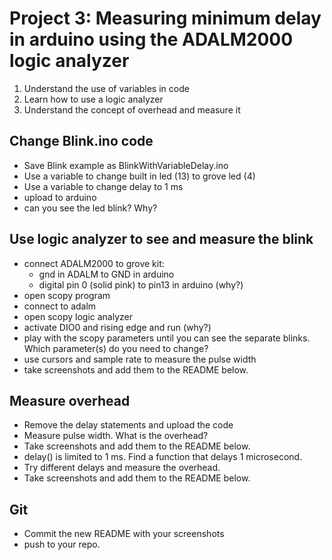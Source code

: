 # Project 3: Measuring minimum delay in arduino using the ADALM2000 logic analyzer

1. Understand the use of variables in code
2. Learn how to use a logic analyzer
3. Understand the concept of overhead and measure it

## Change Blink.ino code
 - Save Blink example as BlinkWithVariableDelay.ino
 - Use a variable to change built in led (13) to grove led (4)
 - Use a variable to change delay to 1 ms 
 - upload to arduino
 - can you see the led blink? Why?

## Use logic analyzer to see and measure the blink
 - connect ADALM2000 to grove kit: 
    - gnd in ADALM to GND in arduino
    - digital pin 0 (solid pink) to pin13 in arduino (why?)
 - open scopy program
 - connect to adalm
 - open scopy logic analyzer
 - activate DIO0 and rising edge and run (why?)
 - play with the scopy parameters until you can see the separate blinks. Which parameter(s) do you need to change?
 - use cursors and sample rate to measure the pulse width
 - take screenshots and add them to the README below.

## Measure overhead
 - Remove the delay statements and upload the code
 - Measure pulse width. What is the overhead?
 - Take screenshots and add them to the README below.
 - delay() is limited to 1 ms. Find a function that delays 1 microsecond. 
 - Try different delays and measure the overhead.
 - Take screenshots and add them to the README below.

## Git
 - Commit the new README with your screenshots
 - push to your repo.

